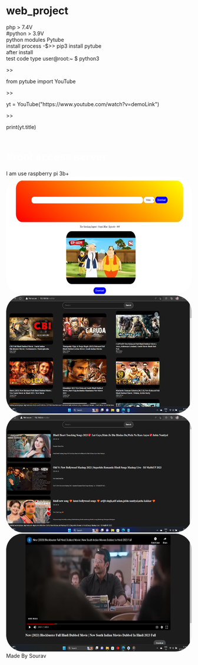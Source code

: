 # web_project
php > 7.4V<br>
#python > 3.9V<br>
python modules Pytube<br>
install process -$>> pip3 install pytube<br>
after install<br>
test code type user@root:~ $ python3<br>
<p>>></p> from pytube import YouTube<br>
<p>>></p> yt = YouTube("https://www.youtube.com/watch?v=demoLink")<br>
<p>>></p> print(yt.title)<br>
<br><h1 style="color: white">
#root access server</h1>
I am use raspberry pi 3b+
<br>
<img src="https://raw.githubusercontent.com/SouravApiDev/web_project/main/demo.jpeg" style="height: 320px; width: 560px; border-radius: 45px;">
<br>
<img src="https://raw.githubusercontent.com/SouravApiDev/web_project/main/youtube.png" style="height: 320px; width: 560px; border-radius: 45px;">
<br>
<img src="https://raw.githubusercontent.com/SouravApiDev/web_project/main/yt.png" style="height: 320px; width: 560px; border-radius: 45px;">
<br>
<img src="https://raw.githubusercontent.com/SouravApiDev/web_project/main/player_clone_youtube.png" style="height: 320px; width: 560px; border-radius: 45px;">
<h>Made By Sourav<h>
